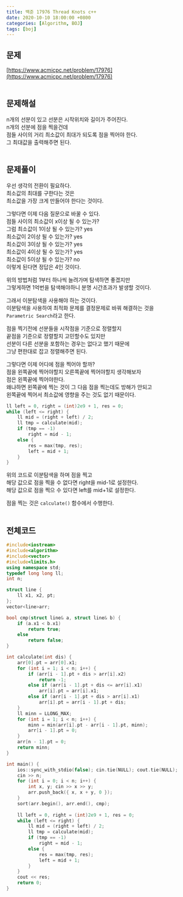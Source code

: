 ```yaml
---
title: 백준 17976 Thread Knots c++
date: 2020-10-10 18:00:00 +0800
categories: [Algorithm, BOJ]
tags: [boj]
---
```


## 문제
[https://www.acmicpc.net/problem/17976](https://www.acmicpc.net/problem/17976)  
<br>

## 문제해설  
n개의 선분이 있고 선분은 시작위치와 길이가 주어진다.  
n개의 선분에 점을 찍을건데  
점들 사이의 거리 최소값이 최대가 되도록 점을 찍어야 한다.  
그 최대값을 출력해주면 된다.  
<br>

## 문제풀이  
우선 생각의 전환이 필요하다.  
최소값의 최대를 구한다는 것은  
최소값을 가장 크게 만들어야 한다는 것이다.  

그렇다면 이제 다음 질문으로 바꿀 수 있다.  
점들 사이의 최소값이 x이상 될 수 있는가?  
그럼 최소값이 1이상 될 수 있는가? yes  
최소값이 2이상 될 수 있는가? yes  
최소값이 3이상 될 수 있는가? yes  
최소값이 4이상 될 수 있는가? yes  
최소값이 5이상 될 수 있는가? no  
이렇게 된다면 정답은 4인 것이다.  

위의 방법처럼 1부터 하나씩 늘려가며 탐색하면 좋겠지만  
그렇게하면 1억번을 탐색해야하니 분명 시간초과가 발생할 것이다.  

그래서 이분탐색을 사용해야 하는 것이다.  
이분탐색을 사용하여 최적화 문제를 결정문제로 바꿔 해결하는 것을  
`Parametric Search`라고 한다.  

점을 찍기전에 선분들을 시작점을 기준으로 정렬할지  
끝점을 기준으로 정렬할지 고민할수도 있지만  
선분이 다른 선분을 포함하는 경우는 없다고 했기 때문에  
그냥 편한대로 잡고 정렬해주면 된다.  

그렇다면 이제 어디에 점을 찍어야 할까?  
점을 왼쪽끝에 찍어야할지 오른쪽끝에 찍어야할지 생각해보자  
점은 왼쪽끝에 찍어야한다.  
왜냐하면 왼쪽끝에 찍는 것이 그 다음 점을 찍는데도 방해가 안되고  
왼쪽끝에 찍어서 최소값에 영향을 주는 것도 없기 때문이다.  

```c++
ll left = 0, right = (int)2e9 + 1, res = 0;
while (left <= right) {
	ll mid = (right + left) / 2;
	ll tmp = calculate(mid);
	if (tmp == -1)
		right = mid - 1;
	else {
		res = max(tmp, res);
		left = mid + 1;
	}
}
```
위의 코드로 이분탐색을 하며 점을 찍고  
해당 값으로 점을 찍을 수 없다면 right을 mid-1로 설정한다.  
해당 값으로 점을 찍으 수 있다면 left를 mid+1로 설정한다.

점을 찍는 것은 `calculate()` 함수에서 수행한다.  
<br>


## 전체코드  
```c++
#include<iostream>
#include<algorithm>
#include<vector>
#include<limits.h>
using namespace std;
typedef long long ll;
int n;

struct line {
	ll x1, x2, pt;
};
vector<line>arr;

bool cmp(struct line& a, struct line& b) {
	if (a.x1 < b.x1)
		return true;
	else
		return false;
}

int calculate(int dis) {
	arr[0].pt = arr[0].x1;
	for (int i = 1; i < n; i++) {
		if (arr[i - 1].pt + dis > arr[i].x2)
			return -1;
		else if (arr[i - 1].pt + dis <= arr[i].x1)
			arr[i].pt = arr[i].x1;
		else if (arr[i - 1].pt + dis > arr[i].x1)
			arr[i].pt = arr[i - 1].pt + dis;
	}
	ll minn = LLONG_MAX;
	for (int i = 1; i < n; i++) {
		minn = min(arr[i].pt - arr[i - 1].pt, minn);
		arr[i - 1].pt = 0;
	}
	arr[n - 1].pt = 0;
	return minn;
}

int main() {
	ios::sync_with_stdio(false); cin.tie(NULL); cout.tie(NULL);
	cin >> n;
	for (int i = 0; i < n; i++) {
		int x, y; cin >> x >> y;
		arr.push_back({ x, x + y, 0 });
	}
	sort(arr.begin(), arr.end(), cmp);
	
	ll left = 0, right = (int)2e9 + 1, res = 0;
	while (left <= right) {
		ll mid = (right + left) / 2;
		ll tmp = calculate(mid);
		if (tmp == -1)
			right = mid - 1;
		else {
			res = max(tmp, res);
			left = mid + 1;
		}
	}
	cout << res;
	return 0;
}
```